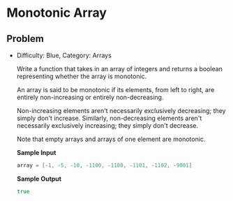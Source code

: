 # Monotonic Array

## Problem

- Difficulty: Blue, Category: Arrays

  Write a function that takes in an array of integers and returns a boolean
  representing whether the array is monotonic.

  An array is said to be monotonic if its elements, from left to right, are
  entirely non-increasing or entirely non-decreasing.

  Non-increasing elements aren't necessarily exclusively decreasing; they simply
  don't increase. Similarly, non-decreasing elements aren't necessarily
  exclusively increasing; they simply don't decrease.

  Note that empty arrays and arrays of one element are monotonic.

  **Sample Input**
  ```go
  array = [-1, -5, -10, -1100, -1100, -1101, -1102, -9001]
  ```

  **Sample Output**
  ```go
  true
  ```